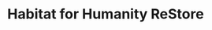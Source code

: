 ---
title: "Habitat for Humanity ReStore"
url: /allentown/habitat-for-humanity-restore/
shop: charity
---
